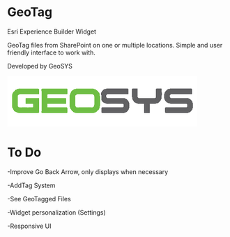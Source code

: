 
# GeoTag

Esri Experience Builder Widget

GeoTag files from SharePoint on one or multiple locations. Simple and user friendly interface to work with.



Developed by GeoSYS

![Logo](/src/assets/images/geosys.png)


# To Do

-Improve Go Back Arrow, only displays when necessary

-AddTag System

-See GeoTagged Files

-Widget personalization (Settings)

-Responsive UI
